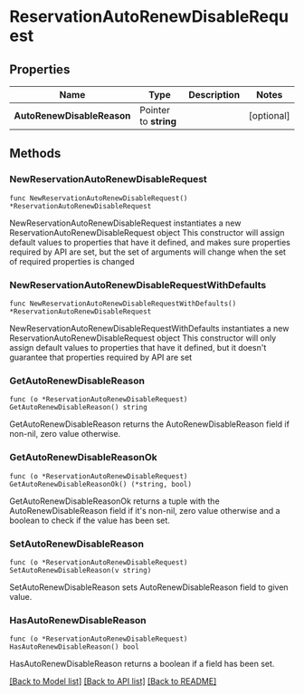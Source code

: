 # ReservationAutoRenewDisableRequest

## Properties

Name | Type | Description | Notes
------------ | ------------- | ------------- | -------------
**AutoRenewDisableReason** | Pointer to **string** |  | [optional] 

## Methods

### NewReservationAutoRenewDisableRequest

`func NewReservationAutoRenewDisableRequest() *ReservationAutoRenewDisableRequest`

NewReservationAutoRenewDisableRequest instantiates a new ReservationAutoRenewDisableRequest object
This constructor will assign default values to properties that have it defined,
and makes sure properties required by API are set, but the set of arguments
will change when the set of required properties is changed

### NewReservationAutoRenewDisableRequestWithDefaults

`func NewReservationAutoRenewDisableRequestWithDefaults() *ReservationAutoRenewDisableRequest`

NewReservationAutoRenewDisableRequestWithDefaults instantiates a new ReservationAutoRenewDisableRequest object
This constructor will only assign default values to properties that have it defined,
but it doesn't guarantee that properties required by API are set

### GetAutoRenewDisableReason

`func (o *ReservationAutoRenewDisableRequest) GetAutoRenewDisableReason() string`

GetAutoRenewDisableReason returns the AutoRenewDisableReason field if non-nil, zero value otherwise.

### GetAutoRenewDisableReasonOk

`func (o *ReservationAutoRenewDisableRequest) GetAutoRenewDisableReasonOk() (*string, bool)`

GetAutoRenewDisableReasonOk returns a tuple with the AutoRenewDisableReason field if it's non-nil, zero value otherwise
and a boolean to check if the value has been set.

### SetAutoRenewDisableReason

`func (o *ReservationAutoRenewDisableRequest) SetAutoRenewDisableReason(v string)`

SetAutoRenewDisableReason sets AutoRenewDisableReason field to given value.

### HasAutoRenewDisableReason

`func (o *ReservationAutoRenewDisableRequest) HasAutoRenewDisableReason() bool`

HasAutoRenewDisableReason returns a boolean if a field has been set.


[[Back to Model list]](../README.md#documentation-for-models) [[Back to API list]](../README.md#documentation-for-api-endpoints) [[Back to README]](../README.md)


